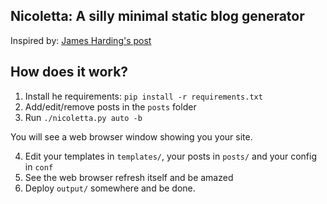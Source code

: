 Nicoletta: A silly minimal static blog generator
------------------------------------------------

Inspired by: [James Harding's post](http://www.jamesharding.ca/posts/simple-static-markdown-blog-in-flask/)

How does it work?
-----------------

1. Install he requirements: ``pip install -r requirements.txt``
2. Add/edit/remove posts in the ``posts`` folder
3. Run ``./nicoletta.py auto -b``

You will see a web browser window showing you your site.

4. Edit your templates in ``templates/``, your posts in ``posts/`` and your config in ``conf``
5. See the web browser refresh itself and be amazed
6. Deploy ``output/`` somewhere and be done. 
